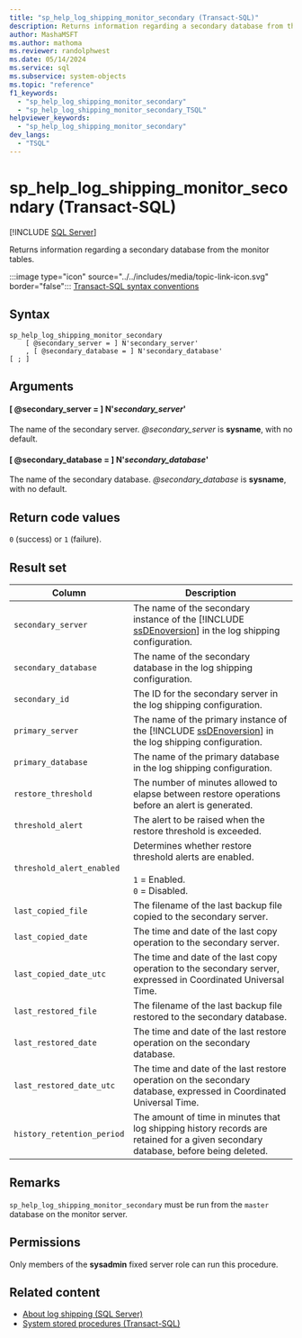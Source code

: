 ```yaml
---
title: "sp_help_log_shipping_monitor_secondary (Transact-SQL)"
description: Returns information regarding a secondary database from the monitor tables.
author: MashaMSFT
ms.author: mathoma
ms.reviewer: randolphwest
ms.date: 05/14/2024
ms.service: sql
ms.subservice: system-objects
ms.topic: "reference"
f1_keywords:
  - "sp_help_log_shipping_monitor_secondary"
  - "sp_help_log_shipping_monitor_secondary_TSQL"
helpviewer_keywords:
  - "sp_help_log_shipping_monitor_secondary"
dev_langs:
  - "TSQL"
---
```

# sp_help_log_shipping_monitor_secondary (Transact-SQL)

[!INCLUDE [SQL Server](../../includes/applies-to-version/sqlserver.md)]

Returns information regarding a secondary database from the monitor tables.

:::image type="icon" source="../../includes/media/topic-link-icon.svg" border="false"::: [Transact-SQL syntax conventions](../../t-sql/language-elements/transact-sql-syntax-conventions-transact-sql.md)

## Syntax

```syntaxsql
sp_help_log_shipping_monitor_secondary
    [ @secondary_server = ] N'secondary_server'
    , [ @secondary_database = ] N'secondary_database'
[ ; ]
```

## Arguments

#### [ @secondary_server = ] N'*secondary_server*'

The name of the secondary server. *@secondary_server* is **sysname**, with no default.

#### [ @secondary_database = ] N'*secondary_database*'

The name of the secondary database. *@secondary_database* is **sysname**, with no default.

## Return code values

`0` (success) or `1` (failure).

## Result set

| Column | Description |
| --- | --- |
| `secondary_server` | The name of the secondary instance of the [!INCLUDE [ssDEnoversion](../../includes/ssdenoversion-md.md)] in the log shipping configuration. |
| `secondary_database` | The name of the secondary database in the log shipping configuration. |
| `secondary_id` | The ID for the secondary server in the log shipping configuration. |
| `primary_server` | The name of the primary instance of the [!INCLUDE [ssDEnoversion](../../includes/ssdenoversion-md.md)] in the log shipping configuration. |
| `primary_database` | The name of the primary database in the log shipping configuration. |
| `restore_threshold` | The number of minutes allowed to elapse between restore operations before an alert is generated. |
| `threshold_alert` | The alert to be raised when the restore threshold is exceeded. |
| `threshold_alert_enabled` | Determines whether restore threshold alerts are enabled.<br /><br />`1` = Enabled.<br />`0` = Disabled. |
| `last_copied_file` | The filename of the last backup file copied to the secondary server. |
| `last_copied_date` | The time and date of the last copy operation to the secondary server. |
| `last_copied_date_utc` | The time and date of the last copy operation to the secondary server, expressed in Coordinated Universal Time. |
| `last_restored_file` | The filename of the last backup file restored to the secondary database. |
| `last_restored_date` | The time and date of the last restore operation on the secondary database. |
| `last_restored_date_utc` | The time and date of the last restore operation on the secondary database, expressed in Coordinated Universal Time. |
| `history_retention_period` | The amount of time in minutes that log shipping history records are retained for a given secondary database, before being deleted. |

## Remarks

`sp_help_log_shipping_monitor_secondary` must be run from the `master` database on the monitor server.

## Permissions

Only members of the **sysadmin** fixed server role can run this procedure.

## Related content

- [About log shipping (SQL Server)](../../database-engine/log-shipping/about-log-shipping-sql-server.md)
- [System stored procedures (Transact-SQL)](system-stored-procedures-transact-sql.md)
